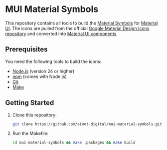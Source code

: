 # MUI Material Symbols

This repository contains all tools to build the [Material Symbols](https://fonts.google.com/icons) for [Material UI](https://mui.com/material-ui).
The icons are pulled from the official [Google Material Design Icons repository](https://github.com/google/material-design-icons.git) and converted into [Material UI components](https://mui.com/material-ui/icons).

## Prerequisites

You need the following tools to build the icons:

- [Node.js](https://nodejs.org/) (version 24 or higher)
- [npm](https://www.npmjs.com/) (comes with Node.js)
- [Git](https://git-scm.com/)
- [Make](https://www.gnu.org/software/make/)

## Getting Started

1. Clone this repository:
   ```bash
   git clone https://github.com/aivot-digital/mui-material-symbols.git
   ```
2. Run the Makefile:
   ```bash
   cd mui-material-symbols && make .packages && make build
   ```
